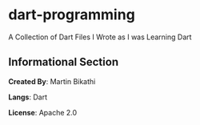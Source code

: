 # dart-programming
A Collection of Dart Files I Wrote as I was Learning Dart

## Informational Section
**Created By**: Martin Bikathi

**Langs**: Dart

**License**: Apache 2.0

